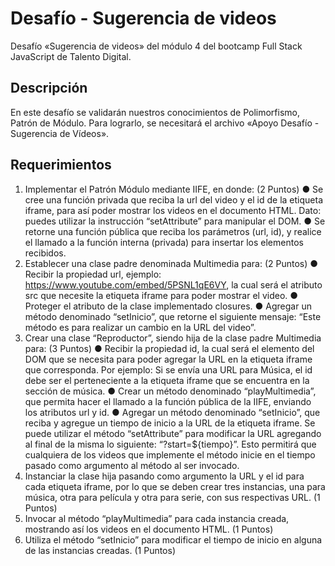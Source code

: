 # Desafío - Sugerencia de videos

Desafío «Sugerencia de videos» del módulo 4 del bootcamp Full Stack JavaScript de Talento Digital.

## Descripción

En este desafío se validarán nuestros conocimientos de Polimorfismo, Patrón de Módulo. Para lograrlo, se necesitará el archivo «Apoyo Desafío - Sugerencia de Vídeos».

## Requerimientos

1. Implementar el Patrón Módulo mediante IIFE, en donde:
   (2 Puntos)
      ● Se cree una función privada que reciba la url del video y el id de la etiqueta iframe, para así poder mostrar los videos en el documento HTML. Dato: puedes utilizar la instrucción “setAttribute” para manipular el DOM.
      ● Se retorne una función pública que reciba los parámetros (url, id), y realice el llamado a la función interna (privada) para insertar los elementos recibidos.
2. Establecer una clase padre denominada Multimedia para:
   (2 Puntos)
      ● Recibir la propiedad url, ejemplo: <https://www.youtube.com/embed/5PSNL1qE6VY>, la cual será el atributo src que necesite la etiqueta iframe para poder mostrar el video.
      ● Proteger el atributo de la clase implementado closures.
      ● Agregar un método denominado “setInicio”, que retorne el siguiente mensaje: “Este método es para realizar un cambio en la URL del video”.
3. Crear una clase “Reproductor”, siendo hija de la clase padre Multimedia para:
   (3 Puntos)
      ● Recibir la propiedad id, la cual será el elemento del DOM que se necesita para poder agregar la URL en la etiqueta iframe que corresponda. Por ejemplo: Si se envía una URL para Música, el id debe ser el perteneciente a la etiqueta iframe que se encuentra en la sección de música.
      ● Crear un método denominado “playMultimedia”, que permita hacer el llamado a la función pública de la IIFE, enviando los atributos url y id.
      ● Agregar un método denominado “setInicio”, que reciba y agregue un tiempo de inicio a la URL de la etiqueta iframe. Se puede utilizar el método “setAttribute” para modificar la URL agregando al final de la misma lo siguiente: “?start=${tiempo}”. Esto permitirá que cualquiera de los videos que implemente el método inicie en el tiempo pasado como argumento al método al ser invocado.
4. Instanciar la clase hija pasando como argumento la URL y el id para cada etiqueta iframe, por lo que se deben crear tres instancias, una para música, otra para película y otra para serie, con sus respectivas URL. (1 Puntos)
5. Invocar al método “playMultimedia” para cada instancia creada, mostrando así los videos en el documento HTML. (1 Puntos)
6. Utiliza el método “setInicio” para modificar el tiempo de inicio en alguna de las instancias creadas. (1 Puntos)
